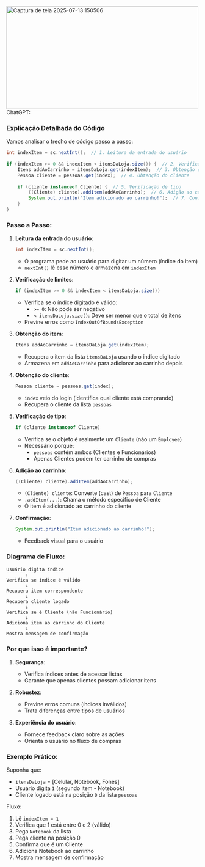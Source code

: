 <img width="503" height="269" alt="Captura de tela 2025-07-13 150506" src="https://github.com/user-attachments/assets/55dfc17a-2b35-4ebf-b0ba-bdc34006ee3d" />
ChatGPT:

### Explicação Detalhada do Código

Vamos analisar o trecho de código passo a passo:

```java
int indexItem = sc.nextInt();  // 1. Leitura da entrada do usuário
                
if (indexItem >= 0 && indexItem < itensDaLoja.size()) {  // 2. Verificação de limites
    Itens addAoCarrinho = itensDaLoja.get(indexItem);  // 3. Obtenção do item
    Pessoa cliente = pessoas.get(index);  // 4. Obtenção do cliente
                    
    if (cliente instanceof Cliente) {  // 5. Verificação de tipo
        ((Cliente) cliente).addItem(addAoCarrinho);  // 6. Adição ao carrinho
        System.out.println("Item adicionado ao carrinho!");  // 7. Confirmação
    }
}
```

### Passo a Passo:

1. **Leitura da entrada do usuário**:
   ```java
   int indexItem = sc.nextInt();
   ```
   - O programa pede ao usuário para digitar um número (índice do item)
   - `nextInt()` lê esse número e armazena em `indexItem`

2. **Verificação de limites**:
   ```java
   if (indexItem >= 0 && indexItem < itensDaLoja.size())
   ```
   - Verifica se o índice digitado é válido:
     - `>= 0`: Não pode ser negativo
     - `< itensDaLoja.size()`: Deve ser menor que o total de itens
   - Previne erros como `IndexOutOfBoundsException`

3. **Obtenção do item**:
   ```java
   Itens addAoCarrinho = itensDaLoja.get(indexItem);
   ```
   - Recupera o item da lista `itensDaLoja` usando o índice digitado
   - Armazena em `addAoCarrinho` para adicionar ao carrinho depois

4. **Obtenção do cliente**:
   ```java
   Pessoa cliente = pessoas.get(index);
   ```
   - `index` veio do login (identifica qual cliente está comprando)
   - Recupera o cliente da lista `pessoas`

5. **Verificação de tipo**:
   ```java
   if (cliente instanceof Cliente)
   ```
   - Verifica se o objeto é realmente um `Cliente` (não um `Employee`)
   - Necessário porque:
     - `pessoas` contém ambos (Clientes e Funcionários)
     - Apenas Clientes podem ter carrinho de compras

6. **Adição ao carrinho**:
   ```java
   ((Cliente) cliente).addItem(addAoCarrinho);
   ```
   - `(Cliente) cliente`: Converte (cast) de `Pessoa` para `Cliente`
   - `.addItem(...)`: Chama o método específico de Cliente
   - O item é adicionado ao carrinho do cliente

7. **Confirmação**:
   ```java
   System.out.println("Item adicionado ao carrinho!");
   ```
   - Feedback visual para o usuário

### Diagrama de Fluxo:
```
Usuário digita índice
       ↓
Verifica se índice é válido
       ↓
Recupera item correspondente
       ↓
Recupera cliente logado
       ↓
Verifica se é Cliente (não Funcionário)
       ↓
Adiciona item ao carrinho do Cliente
       ↓
Mostra mensagem de confirmação
```

### Por que isso é importante?

1. **Segurança**: 
   - Verifica índices antes de acessar listas
   - Garante que apenas clientes possam adicionar itens

2. **Robustez**:
   - Previne erros comuns (índices inválidos)
   - Trata diferenças entre tipos de usuários

3. **Experiência do usuário**:
   - Fornece feedback claro sobre as ações
   - Orienta o usuário no fluxo de compras

### Exemplo Prático:

Suponha que:
- `itensDaLoja` = [Celular, Notebook, Fones]
- Usuário digita `1` (segundo item - Notebook)
- Cliente logado está na posição `0` da lista `pessoas`

Fluxo:
1. Lê `indexItem = 1`
2. Verifica que 1 está entre 0 e 2 (válido)
3. Pega `Notebook` da lista
4. Pega cliente na posição 0
5. Confirma que é um Cliente
6. Adiciona Notebook ao carrinho
7. Mostra mensagem de confirmação
